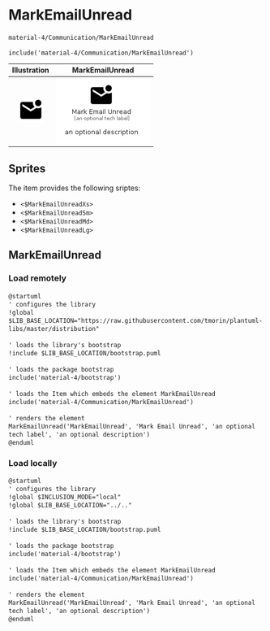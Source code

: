 # MarkEmailUnread


```text
material-4/Communication/MarkEmailUnread
```

```text
include('material-4/Communication/MarkEmailUnread')
```



| Illustration | MarkEmailUnread |
| :---: | :---: |
| ![illustration for Illustration](../../material-4/Communication/MarkEmailUnread.png) | ![illustration for MarkEmailUnread](../../material-4/Communication/MarkEmailUnread.Local.png) |



## Sprites
The item provides the following sriptes:

- `<$MarkEmailUnreadXs>`
- `<$MarkEmailUnreadSm>`
- `<$MarkEmailUnreadMd>`
- `<$MarkEmailUnreadLg>`





## MarkEmailUnread

### Load remotely
```plantuml
@startuml
' configures the library
!global $LIB_BASE_LOCATION="https://raw.githubusercontent.com/tmorin/plantuml-libs/master/distribution"

' loads the library's bootstrap
!include $LIB_BASE_LOCATION/bootstrap.puml

' loads the package bootstrap
include('material-4/bootstrap')

' loads the Item which embeds the element MarkEmailUnread
include('material-4/Communication/MarkEmailUnread')

' renders the element
MarkEmailUnread('MarkEmailUnread', 'Mark Email Unread', 'an optional tech label', 'an optional description')
@enduml
```

### Load locally
```plantuml
@startuml
' configures the library
!global $INCLUSION_MODE="local"
!global $LIB_BASE_LOCATION="../.."

' loads the library's bootstrap
!include $LIB_BASE_LOCATION/bootstrap.puml

' loads the package bootstrap
include('material-4/bootstrap')

' loads the Item which embeds the element MarkEmailUnread
include('material-4/Communication/MarkEmailUnread')

' renders the element
MarkEmailUnread('MarkEmailUnread', 'Mark Email Unread', 'an optional tech label', 'an optional description')
@enduml
```

